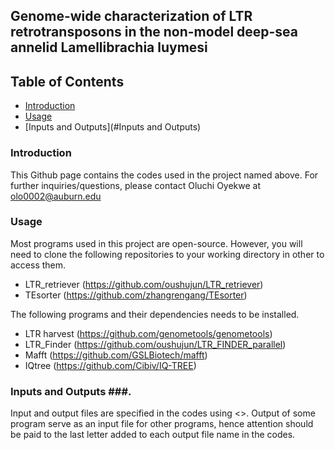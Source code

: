 ## Genome-wide characterization of LTR retrotransposons in the non-model deep-sea annelid Lamellibrachia luymesi ##

## Table of Contents

   * [Introduction](#introduction)
   * [Usage](#usage)
   * [Inputs and Outputs](#Inputs and Outputs)
   
 ### Introduction ###
 
 This Github page contains the codes used in the project named above. 
 For further inquiries/questions, please contact Oluchi Oyekwe at olo0002@auburn.edu
 
 ### Usage ### 
 
 Most programs used in this project are open-source. However, you will need to clone the following repositories to your working directory in other to access them.
 
 + LTR_retriever (https://github.com/oushujun/LTR_retriever)
 + TEsorter      (https://github.com/zhangrengang/TEsorter)
 
 
 The following programs and their dependencies needs to be installed.
 
 + LTR harvest   (https://github.com/genometools/genometools)
 + LTR_Finder    (https://github.com/oushujun/LTR_FINDER_parallel)
 + Mafft         (https://github.com/GSLBiotech/mafft)
 + IQtree        (https://github.com/Cibiv/IQ-TREE)
 
 ### Inputs and Outputs ###.
 
 Input and output files are specified in the codes using <>. Output of some program serve as an input file for other programs, hence attention should be paid to the last letter added to each output file name in the codes.
 
